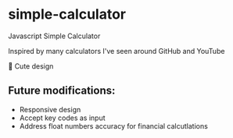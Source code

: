 # simple-calculator
Javascript Simple Calculator

Inspired by many calculators I've seen around GitHub and YouTube

🌟 Cute design


## Future modifications:
- Responsive design
- Accept key codes as input
- Address float numbers accuracy for financial calcutlations
